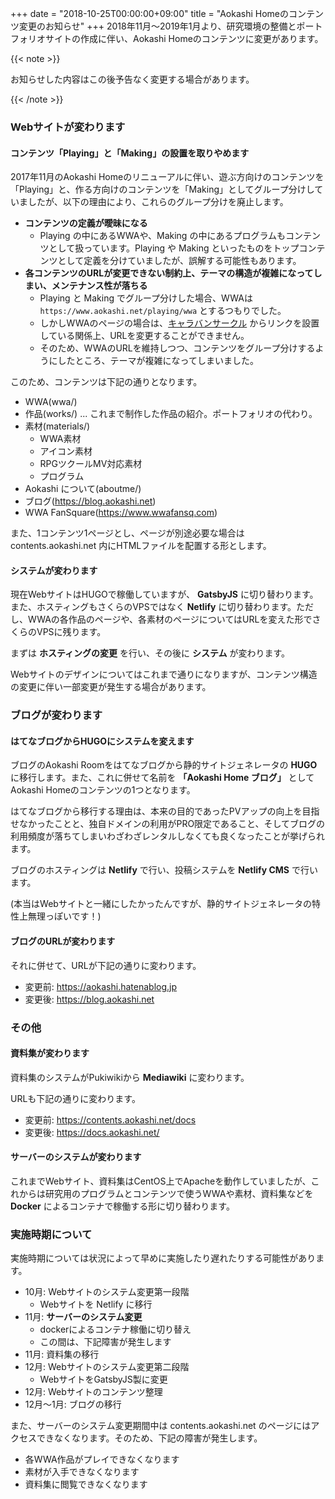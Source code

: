 +++
date = "2018-10-25T00:00:00+09:00"
title = "Aokashi Homeのコンテンツ変更のお知らせ"
+++
2018年11月〜2019年1月より、研究環境の整備とポートフォリオサイトの作成に伴い、Aokashi Homeのコンテンツに変更があります。

{{< note >}}
  <p>お知らせした内容はこの後予告なく変更する場合があります。</p>
{{< /note >}}

### Webサイトが変わります

#### コンテンツ「Playing」と「Making」の設置を取りやめます
2017年11月のAokashi Homeのリニューアルに伴い、遊ぶ方向けのコンテンツを「Playing」と、作る方向けのコンテンツを「Making」としてグループ分けしていましたが、以下の理由により、これらのグループ分けを廃止します。

- **コンテンツの定義が曖昧になる**
  - Playing の中にあるWWAや、Making の中にあるプログラムもコンテンツとして扱っています。Playing や Making といったものをトップコンテンツとして定義を分けていましたが、誤解する可能性もあります。
- **各コンテンツのURLが変更できない制約上、テーマの構造が複雑になってしまい、メンテナンス性が落ちる**
  - Playing と Making でグループ分けした場合、WWAは `https://www.aokashi.net/playing/wwa` とするつもりでした。
  - しかしWWAのページの場合は、[キャラバンサークル](http://www.wwajp.com) からリンクを設置している関係上、URLを変更することができません。
  - そのため、WWAのURLを維持しつつ、コンテンツをグループ分けするようにしたところ、テーマが複雑になってしまいました。
  
このため、コンテンツは下記の通りとなります。

- WWA(wwa/)
- 作品(works/) ... これまで制作した作品の紹介。ポートフォリオの代わり。
- 素材(materials/)
  - WWA素材
  - アイコン素材
  - RPGツクールMV対応素材
  - プログラム
- Aokashi について(aboutme/)
- ブログ(https://blog.aokashi.net)
- WWA FanSquare(https://www.wwafansq.com)

また、1コンテンツ1ページとし、ページが別途必要な場合は contents.aokashi.net 内にHTMLファイルを配置する形とします。

#### システムが変わります
現在WebサイトはHUGOで稼働していますが、 **GatsbyJS** に切り替わります。また、ホスティングもさくらのVPSではなく **Netlify** に切り替わります。ただし、WWAの各作品のページや、各素材のページについてはURLを変えた形でさくらのVPSに残ります。

まずは **ホスティングの変更** を行い、その後に **システム** が変わります。

Webサイトのデザインについてはこれまで通りになりますが、コンテンツ構造の変更に伴い一部変更が発生する場合があります。

### ブログが変わります

#### はてなブログからHUGOにシステムを変えます
ブログのAokashi Roomをはてなブログから静的サイトジェネレータの **HUGO** に移行します。また、これに併せて名前を **「Aokashi Home ブログ」** としてAokashi Homeのコンテンツの1つとなります。

はてなブログから移行する理由は、本来の目的であったPVアップの向上を目指せなかったことと、独自ドメインの利用がPRO限定であること、そしてブログの利用頻度が落ちてしまいわざわざレンタルしなくても良くなったことが挙げられます。

ブログのホスティングは **Netlify** で行い、投稿システムを **Netlify CMS** で行います。

(本当はWebサイトと一緒にしたかったんですが、静的サイトジェネレータの特性上無理っぽいです！)

#### ブログのURLが変わります
それに併せて、URLが下記の通りに変わります。

- 変更前: https://aokashi.hatenablog.jp
- 変更後: https://blog.aokashi.net

### その他

#### 資料集が変わります
資料集のシステムがPukiwikiから **Mediawiki** に変わります。

URLも下記の通りに変わります。

- 変更前: https://contents.aokashi.net/docs
- 変更後: https://docs.aokashi.net/

#### サーバーのシステムが変わります
これまでWebサイト、資料集はCentOS上でApacheを動作していましたが、これからは研究用のプログラムとコンテンツで使うWWAや素材、資料集などを **Docker** によるコンテナで稼働する形に切り替わります。

### 実施時期について
実施時期については状況によって早めに実施したり遅れたりする可能性があります。

- 10月: Webサイトのシステム変更第一段階
  - Webサイトを Netlify に移行
- 11月: **サーバーのシステム変更**
  - dockerによるコンテナ稼働に切り替え
  - この間は、下記障害が発生します
- 11月: 資料集の移行
- 12月: Webサイトのシステム変更第二段階
  - WebサイトをGatsbyJS製に変更
- 12月: Webサイトのコンテンツ整理
- 12月〜1月: ブログの移行

また、サーバーのシステム変更期間中は contents.aokashi.net のページにはアクセスできなくなります。そのため、下記の障害が発生します。

- 各WWA作品がプレイできなくなります
- 素材が入手できなくなります
- 資料集に閲覧できなくなります
